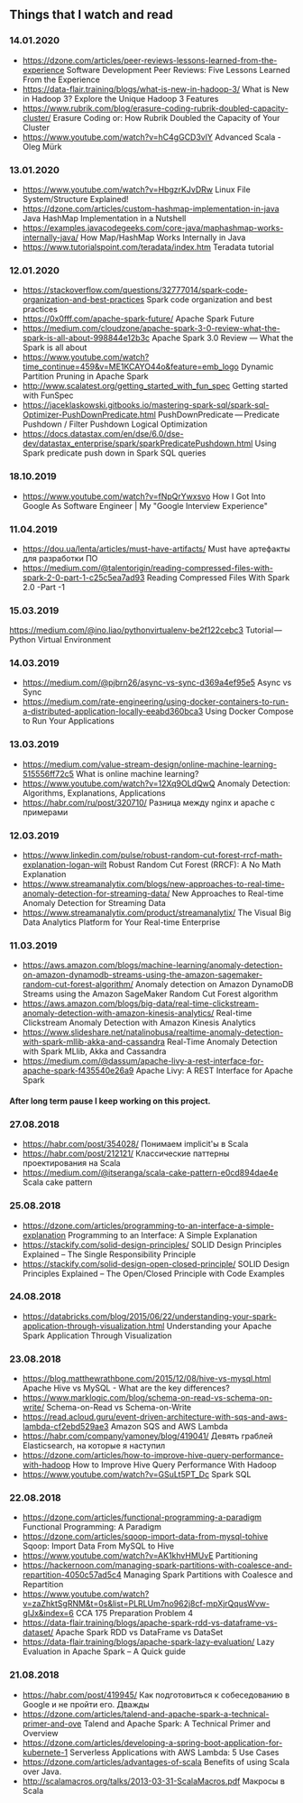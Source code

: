 ## Things that I watch and read

### 14.01.2020
* https://dzone.com/articles/peer-reviews-lessons-learned-from-the-experience Software Development Peer Reviews: Five Lessons Learned From the Experience
* https://data-flair.training/blogs/what-is-new-in-hadoop-3/ What is New in Hadoop 3? Explore the Unique Hadoop 3 Features
* https://www.rubrik.com/blog/erasure-coding-rubrik-doubled-capacity-cluster/ Erasure Coding or: How Rubrik Doubled the Capacity of Your Cluster
* https://www.youtube.com/watch?v=hC4gGCD3vlY Advanced Scala - Oleg Mürk

### 13.01.2020
* https://www.youtube.com/watch?v=HbgzrKJvDRw Linux File System/Structure Explained!
* https://dzone.com/articles/custom-hashmap-implementation-in-java Java HashMap Implementation in a Nutshell
* https://examples.javacodegeeks.com/core-java/maphashmap-works-internally-java/ How Map/HashMap Works Internally in Java
* https://www.tutorialspoint.com/teradata/index.htm Teradata tutorial

### 12.01.2020
* https://stackoverflow.com/questions/32777014/spark-code-organization-and-best-practices Spark code organization and best practices
* https://0x0fff.com/apache-spark-future/ Apache Spark Future
* https://medium.com/cloudzone/apache-spark-3-0-review-what-the-spark-is-all-about-998844e12b3c Apache Spark 3.0 Review — What the Spark is all about
* https://www.youtube.com/watch?time_continue=459&v=ME1KCAYO44o&feature=emb_logo Dynamic Partition Pruning in Apache Spark
* http://www.scalatest.org/getting_started_with_fun_spec Getting started with FunSpec
* https://jaceklaskowski.gitbooks.io/mastering-spark-sql/spark-sql-Optimizer-PushDownPredicate.html PushDownPredicate — Predicate Pushdown / Filter Pushdown Logical Optimization
* https://docs.datastax.com/en/dse/6.0/dse-dev/datastax_enterprise/spark/sparkPredicatePushdown.html Using Spark predicate push down in Spark SQL queries

### 18.10.2019
* https://www.youtube.com/watch?v=fNpQrYwxsvo How I Got Into Google As Software Engineer | My "Google Interview Experience"

### 11.04.2019
* https://dou.ua/lenta/articles/must-have-artifacts/ Must have артефакты для разработки ПО
* https://medium.com/@talentorigin/reading-compressed-files-with-spark-2-0-part-1-c25c5ea7ad93 Reading Compressed Files With Spark 2.0 -Part -1

### 15.03.2019
https://medium.com/@ino.liao/pythonvirtualenv-be2f122cebc3 Tutorial — Python Virtual Environment

### 14.03.2019
* https://medium.com/@pjbrn26/async-vs-sync-d369a4ef95e5 Async vs Sync
* https://medium.com/rate-engineering/using-docker-containers-to-run-a-distributed-application-locally-eeabd360bca3 Using Docker Compose to Run Your Applications

### 13.03.2019
* https://medium.com/value-stream-design/online-machine-learning-515556ff72c5 What is online machine learning?
* https://www.youtube.com/watch?v=12Xq9OLdQwQ Anomaly Detection: Algorithms, Explanations, Applications
* https://habr.com/ru/post/320710/ Разница между nginx и apache с примерами

### 12.03.2019
* https://www.linkedin.com/pulse/robust-random-cut-forest-rrcf-math-explanation-logan-wilt Robust Random Cut Forest (RRCF): A No Math Explanation
* https://www.streamanalytix.com/blogs/new-approaches-to-real-time-anomaly-detection-for-streaming-data/ New Approaches to Real-time Anomaly Detection for Streaming Data
* https://www.streamanalytix.com/product/streamanalytix/ The Visual Big Data Analytics Platform for Your Real-time Enterprise

### 11.03.2019
* https://aws.amazon.com/blogs/machine-learning/anomaly-detection-on-amazon-dynamodb-streams-using-the-amazon-sagemaker-random-cut-forest-algorithm/ Anomaly detection on Amazon DynamoDB Streams using the Amazon SageMaker Random Cut Forest algorithm
* https://aws.amazon.com/blogs/big-data/real-time-clickstream-anomaly-detection-with-amazon-kinesis-analytics/ Real-time Clickstream Anomaly Detection with Amazon Kinesis Analytics
* https://www.slideshare.net/natalinobusa/realtime-anomaly-detection-with-spark-mllib-akka-and-cassandra Real-Time Anomaly Detection with Spark MLlib, Akka and Cassandra
* https://medium.com/@dassum/apache-livy-a-rest-interface-for-apache-spark-f435540e26a9 Apache Livy: A REST Interface for Apache Spark

#### After long term pause I keep working on this project. 

### 27.08.2018
* https://habr.com/post/354028/ Понимаем implicit'ы в Scala
* https://habr.com/post/212121/ Классические паттерны проектирования на Scala
* https://medium.com/@itseranga/scala-cake-pattern-e0cd894dae4e Scala cake pattern

### 25.08.2018
* https://dzone.com/articles/programming-to-an-interface-a-simple-explanation Programming to an Interface: A Simple Explanation
* https://stackify.com/solid-design-principles/ SOLID Design Principles Explained – The Single Responsibility Principle
* https://stackify.com/solid-design-open-closed-principle/ SOLID Design Principles Explained – The Open/Closed Principle with Code Examples

### 24.08.2018
* https://databricks.com/blog/2015/06/22/understanding-your-spark-application-through-visualization.html Understanding your Apache Spark Application Through Visualization

### 23.08.2018
* https://blog.matthewrathbone.com/2015/12/08/hive-vs-mysql.html Apache Hive vs MySQL - What are the key differences?
* https://www.marklogic.com/blog/schema-on-read-vs-schema-on-write/ Schema-on-Read vs Schema-on-Write
* https://read.acloud.guru/event-driven-architecture-with-sqs-and-aws-lambda-cf2ebd529ae3 Amazon SQS and AWS Lambda
* https://habr.com/company/yamoney/blog/419041/ Девять граблей Elasticsearch, на которые я наступил
* https://dzone.com/articles/how-to-improve-hive-query-performance-with-hadoop How to Improve Hive Query Performance With Hadoop
* https://www.youtube.com/watch?v=GSuLt5PT_Dc Spark SQL

### 22.08.2018
* https://dzone.com/articles/functional-programming-a-paradigm Functional Programming: A Paradigm
* https://dzone.com/articles/sqoop-import-data-from-mysql-tohive Sqoop: Import Data From MySQL to Hive
* https://www.youtube.com/watch?v=AK1khvHMUvE Partitioning
* https://hackernoon.com/managing-spark-partitions-with-coalesce-and-repartition-4050c57ad5c4 Managing Spark Partitions with Coalesce and Repartition
* https://www.youtube.com/watch?v=zaZhktSgRNM&t=0s&list=PLRLUm7no962j8cf-mpXjrQqusWvw-gIJx&index=6 CCA 175 Preparation Problem 4
* https://data-flair.training/blogs/apache-spark-rdd-vs-dataframe-vs-dataset/ Apache Spark RDD vs DataFrame vs DataSet
* https://data-flair.training/blogs/apache-spark-lazy-evaluation/ Lazy Evaluation in Apache Spark – A Quick guide

### 21.08.2018
* https://habr.com/post/419945/ Как подготовиться к собеседованию в Google и не пройти его. Дважды
* https://dzone.com/articles/talend-and-apache-spark-a-technical-primer-and-ove Talend and Apache Spark: A Technical Primer and Overview
* https://dzone.com/articles/developing-a-spring-boot-application-for-kubernete-1 Serverless Applications with AWS Lambda: 5 Use Cases 
* https://dzone.com/articles/advantages-of-scala  Benefits of using Scala over Java.
* http://scalamacros.org/talks/2013-03-31-ScalaMacros.pdf  Макросы в Scala

